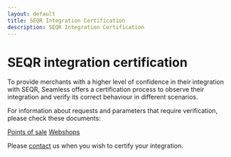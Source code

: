```yaml
---
layout: default
title: SEQR Integration Certification
description: SEQR Integration Certification
---
```


# SEQR integration certification

To provide merchants with a higher level of confidence in their integration with
SEQR, Seamless offers a certification process to observe their integration
and verify its correct behaviour in different scenarios.

For information about requests and parameters that require verification, please check these documents:

<a href="/downloads/SEQR_certification_process_POS">Points of sale</a>
<a href="/downloads/SEQR_certification_process_web">Webshops</a>

Please [contact](/contact) us when you wish to certify your integration.
